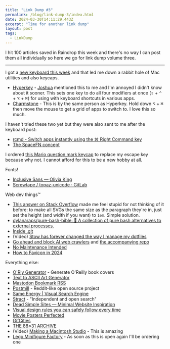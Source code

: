 ```yaml
---
title: "Link Dump #3"
permalink: /blog/link-dump-3/index.html
date: 2024-03-30T14:11:29.443Z
excerpt: "Time for another link dump"
layout: post
tags:
  - LinkDump
---
```


I hit 100 articles saved in Raindrop this week and there's no way I can post them all individually so here we go for link dump volume three.

---

I got a [new keyboard this week](https://rknight.me/blog/using-the-8bitdo-keyboard-on-macos/) and that led me down a rabbit hole of Mac utilities and also keycaps.

- [Hyperkey](https://hyperkey.app/) - [Joshua](https://joshuagrady.omg.lol) mentioned this to me and I'm annoyed I didn't know about it sooner. This sets one key to do all four modifiers at once (<kbd>⇧</kbd> + <kbd>⌃</kbd> + <kbd>⌥</kbd> + <kbd>⌘</kbd>) for using with keyboard shortcuts in various apps.
- [Charmstone](https://charmstone.app/) - This is by the same person as Hyperkey. Hold down <kbd>⌥</kbd> + <kbd>⌘</kbd> then move the mouse to get a grid of apps to switch to. I love this so much.

I haven't tried these two yet but they were also sent to me after the keyboard post:

- [rcmd - Switch apps instantly using the ⌘ Right Command key](https://lowtechguys.com/rcmd/)
- [The SpaceFN concept](https://kbd.news/The-SpaceFN-concept-2315.html)

I ordered [this Mario question mark keycap](https://www.aliexpress.com/item/1005004415428803.html) to replace my escape key because why not. I cannot afford for this to be a new hobby at all.

Fonts!

- [Inclusive Sans — Olivia King](https://www.oliviaking.com/inclusive-sans)
- [Screwtape / topaz-unicode · GitLab](https://gitlab.com/Screwtapello/topaz-unicode)

Web dev things™

- [This answer on Stack Overflow](https://stackoverflow.com/posts/64547280/revisions) made me feel stupid for not thinking of it before: to make all SVGs the same size as the paragraph they're in, just set the height (and width if you want) to `1em`. Simple solution.
- [dylanaraps/pure-bash-bible: 📖 A collection of pure bash alternatives to external processes.](https://github.com/dylanaraps/pure-bash-bible)
- [Inside .git](https://jvns.ca/blog/2024/01/26/inside-git/)
- (Video) [Stow has forever changed the way I manage my dotfiles](https://www.youtube.com/watch?app=desktop&v=y6XCebnB9gs)
- [Go ahead and block AI web crawlers](https://coryd.dev/posts/2024/go-ahead-and-block-ai-web-crawlers/) and [the accompanying repo](https://github.com/ai-robots-txt/ai.robots.txt)
- [No Maintenance Intended](https://unmaintained.tech/)
- [How to Favicon in 2024](https://frontendmasters.com/blog/how-to-favicon-in-2024/)

  
Everything else:

- [O'Rly Generator](https://arthurbeaulieu.github.io/ORlyGenerator/) - Generate O'Reilly book covers
- [Text to ASCII Art Generator](https://patorjk.com/software/taag/#p=display&f=Rectangles&t=Type%20Something%20)
- [Mastodon Bookmark RSS](https://bookmark-rss.woodland.cafe/)
- [Postmill](https://postmill.xyz/) - Reddit-like open source project
- [Same Energy | Visual Search Engine](https://same.energy/)
- [Stract](https://stract.com/) - "Independent and open search"
- [Dead Simple Sites — Minimal Website Inspiration](https://deadsimplesites.com/)
- [Visual design rules you can safely follow every time](https://anthonyhobday.com/sideprojects/saferules/)
- [Movie Posters Perfected](https://www.moviepostersperfected.com/get-access)
- [GifCities](https://gifcities.org/)
- [THE 88×31 ARCHIVE](https://hellnet.work/8831/)
- (Video) [Making a Macintosh Studio](https://www.youtube.com/watch?v=BuEziDm9gQw) - This is amazing
- [Lego Minifigure Factory](https://www.lego.com/en-us/minifigure-factory?consent-modal=show&age-gate=grown_up) - As soon as this is open again I'll be ordering one



